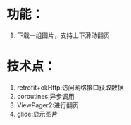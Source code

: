 # 功能：
1. 下载一组图片，支持上下滑动翻页
# 技术点：
1. retrofit+okHttp:访问网络接口获取数据
2. coroutines:异步调用
3. ViewPager2:进行翻页
4. glide:显示图片